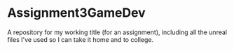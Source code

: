 # Assignment3GameDev
A repository for my working title (for an assignment), including all the unreal files I've used so I can take it home and to college.
